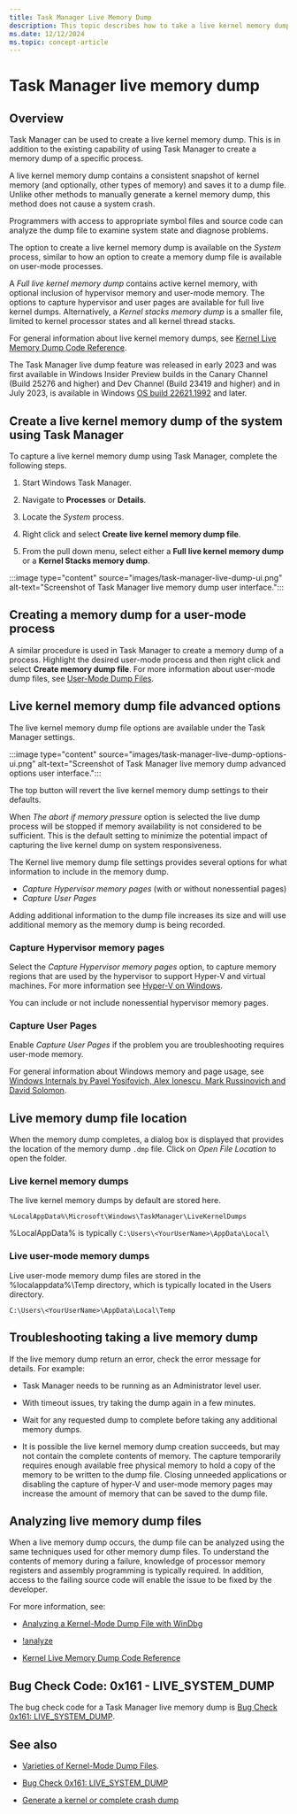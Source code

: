 ```yaml
---
title: Task Manager Live Memory Dump
description: This topic describes how to take a live kernel memory dump using task manager.
ms.date: 12/12/2024
ms.topic: concept-article
---
```


# Task Manager live memory dump

## Overview

Task Manager can be used to create a live kernel memory dump. This is in addition to the existing capability of using Task Manager to create a memory dump of a specific process.

A live kernel memory dump contains a consistent snapshot of kernel memory (and optionally, other types of memory) and saves it to a dump file. Unlike other methods to manually generate a kernel memory dump, this method does not cause a system crash.

Programmers with access to appropriate symbol files and source code can analyze the dump file to examine system state and diagnose problems.

The option to create a live kernel memory dump is available on the *System* process, similar to how an option to create a memory dump file is available on user-mode processes.

A *Full live kernel memory dump* contains active kernel memory, with optional inclusion of hypervisor memory and user-mode memory.  The options to capture hypervisor and user pages are available for full live kernel dumps.  Alternatively, a *Kernel stacks memory dump* is a smaller file, limited to kernel processor states and all kernel thread stacks.  

For general information about live kernel memory dumps, see [Kernel Live Memory Dump Code Reference](kernel-live-dump-code-reference.md).

The Task Manager live dump feature was released in early 2023 and was first available in Windows Insider Preview builds in the Canary Channel (Build 25276 and higher) and Dev Channel (Build 23419 and higher) and in July 2023, is available in Windows [OS build 22621.1992](https://support.microsoft.com/topic/july-11-2023-kb5028185-os-build-22621-1992-605fa18f-bd49-41d8-80b1-245080e26c3d) and later.

## Create a live kernel memory dump of the system using Task Manager

To capture a live kernel memory dump using Task Manager, complete the following steps.

1. Start Windows Task Manager.

2. Navigate to **Processes** or **Details**.

3. Locate the *System* process.

4. Right click and select **Create live kernel memory dump file**.

5. From the pull down menu, select either a **Full live kernel memory dump** or a **Kernel Stacks memory dump**.

:::image type="content" source="images/task-manager-live-dump-ui.png" alt-text="Screenshot of Task Manager live memory dump user interface.":::

## Creating a memory dump for a user-mode process

A similar procedure is used in Task Manager to create a memory dump of a process. Highlight the desired user-mode process and then right click and select **Create memory dump file**. For more information about user-mode dump files, see [User-Mode Dump Files](user-mode-dump-files.md).

## Live kernel memory dump file advanced options

The live kernel memory dump file options are available under the Task Manager settings.

:::image type="content" source="images/task-manager-live-dump-options-ui.png" alt-text="Screenshot of Task Manager live memory dump advanced options user interface.":::

The top button will revert the live kernel memory dump settings to their defaults.

When *The abort if memory pressure* option is selected the live dump process will be stopped if memory availability is not considered to be sufficient. This is the default setting to minimize the potential impact of capturing the live kernel dump on system responsiveness.

The Kernel live memory dump file settings provides several options for what information to include in the memory dump.

- *Capture Hypervisor memory pages* (with or without nonessential pages)
- *Capture User Pages*

Adding additional information to the dump file increases its size and will use additional memory as the memory dump is being recorded.

### Capture Hypervisor memory pages

Select the *Capture Hypervisor memory pages* option, to capture memory regions that are used by the hypervisor to support Hyper-V and virtual machines. For more information see [Hyper-V on Windows](/virtualization/hyper-v-on-windows/).

You can include or not include nonessential hypervisor memory pages.

### Capture User Pages

Enable *Capture User Pages* if the problem you are troubleshooting requires user-mode memory.  

For general information about Windows memory and page usage, see [Windows Internals by Pavel Yosifovich, Alex Ionescu, Mark Russinovich and David Solomon](/sysinternals/resources/windows-internals).

## Live memory dump file location

When the memory dump completes, a dialog box is displayed that provides the location of the memory dump `.dmp` file. Click on *Open File Location* to open the folder.

### Live kernel memory dumps

The live kernel memory dumps by default are stored here.

`%LocalAppData%\Microsoft\Windows\TaskManager\LiveKernelDumps`

%LocalAppData% is typically `C:\Users\<YourUserName>\AppData\Local\`

### Live user-mode memory dumps

Live user-mode memory dump files are stored in the %localappdata%\Temp directory, which is typically located in the Users directory.

`C:\Users\<YourUserName>\AppData\Local\Temp`

## Troubleshooting taking a live memory dump

If the live memory dump return an error, check the error message for details. For example:

- Task Manager needs to be running as an Administrator level user.

- With timeout issues, try taking the dump again in a few minutes.

- Wait for any requested dump to complete before taking any additional memory dumps.

- It is possible the live kernel memory dump creation succeeds, but may not contain the complete contents of memory. The capture temporarily requires enough available free physical memory to hold a copy of the memory to be written to the dump file.  Closing unneeded applications or disabling the capture of hyper-V and user-mode memory pages may increase the amount of memory that can be saved to the dump file.

## Analyzing live memory dump files

When a live memory dump occurs, the dump file can be analyzed using the same techniques used for other memory dump files. To understand the contents of memory during a failure, knowledge of processor memory registers and assembly programming is typically required. In addition, access to the failing source code will enable the issue to be fixed by the developer.

For more information, see:

- [Analyzing a Kernel-Mode Dump File with WinDbg](analyzing-a-kernel-mode-dump-file-with-windbg.md)

- [!analyze](../debuggercmds/-analyze.md)

- [Kernel Live Memory Dump Code Reference](kernel-live-dump-code-reference.md)

## Bug Check Code: 0x161 - LIVE_SYSTEM_DUMP

The bug check code for a Task Manager live memory dump is [Bug Check 0x161: LIVE_SYSTEM_DUMP](bug-check-0x161--live-system-dump.md).

## See also

- [Varieties of Kernel-Mode Dump Files](varieties-of-kernel-mode-dump-files.md).

- [Bug Check 0x161: LIVE_SYSTEM_DUMP](bug-check-0x161--live-system-dump.md)
 
- [Generate a kernel or complete crash dump](/troubleshoot/windows-client/performance/generate-a-kernel-or-complete-crash-dump)
